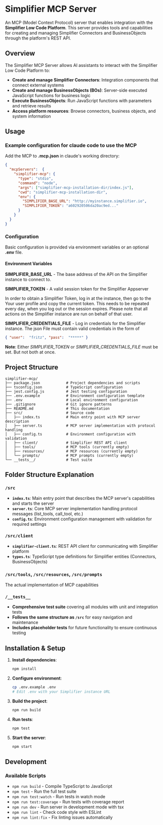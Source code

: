 # Simplifier MCP Server

An MCP (Model Context Protocol) server that enables integration with the **Simplifier Low Code Platform**. This server provides tools and capabilities for creating and managing Simplifier Connectors and BusinessObjects through the platform's REST API.

## Overview

The Simplifier MCP Server allows AI assistants to interact with the Simplifier Low Code Platform to:

- **Create and manage Simplifier Connectors**: Integration components that connect external systems
- **Create and manage BusinessObjects (BOs)**: Server-side executed JavaScript functions for business logic
- **Execute BusinessObjects**: Run JavaScript functions with parameters and retrieve results
- **Access platform resources**: Browse connectors, business objects, and system information



## Usage

### Example configuration for claude code to use the MCP

Add the MCP to **.mcp.json** in claude's working directory:
```json
{
  "mcpServers":  {
    "simplifier-mcp": {
      "type": "stdio",
      "command": "node",
      "args": ["simplifier-mcp-installation-dir/index.js"],
      "cwd": "simplifier-mcp-installation-dir",
      "env": {
        "SIMPLIFIER_BASE_URL": "http://myinstance.simplifier.io",
        "SIMPLIFIER_TOKEN": "a602920506da20ac9ed..."
      }
    }
  }
}
```

### Configuration

Basic configuration is provided via environment variables or an optional **.env** file.

#### Environment Variables

**SIMPLIFIER_BASE_URL** -
The base address of the API on the Simplifier instance to connect to.

**SIMPLIFIER_TOKEN** - A valid session token for the Simplifier Appserver

In order to obtain a Simplifier Token, log in at the instance, then go to the Your user profile and copy
the current token. This needs to be repeated every day, when you log out or the session expires.
Please note that all actions on the Simplifier instance are run on behalf of that user.


**SIMPLIFIER_CREDENTIALS_FILE** - Log in credentials for the Simplifier instance. The json File must contain valid credentials
in the form of
```json
{ "user":  "fritz", "pass":  "*****" }
```

**Note**: Either *SIMPLIFIER_TOKEN* or *SIMPLIFIER_CREDENTIALS_FILE* must be set. But not both at once.


## Project Structure

```
simplifier-mcp/
├── package.json            # Project dependencies and scripts
├── tsconfig.json           # TypeScript configuration
├── jest.config.js          # Jest testing configuration
├── .env.example            # Environment configuration template
├── .env                    # Local environment configuration
├── .gitignore              # Git ignore patterns
├── README.md               # This documentation
├── src/                    # Source code
│   ├── index.ts            # Main entry point with MCP server description
│   ├── server.ts           # MCP server implementation with protocol handling
│   ├── config.ts           # Environment configuration with validation
│   ├── client/             # Simplifier REST API client
│   ├── tools/              # MCP tools (currently empty)
│   ├── resources/          # MCP resources (currently empty)
│   └── prompts/            # MCP prompts (currently empty)
└── __tests__/              # Test suite
```

## Folder Structure Explanation

### `/src`
- **`index.ts`**: Main entry point that describes the MCP server's capabilities and starts the server
- **`server.ts`**: Core MCP server implementation handling protocol messages (list_tools, call_tool, etc.)
- **`config.ts`**: Environment configuration management with validation for required settings

### `/src/client`
- **`simplifier-client.ts`**: REST API client for communicating with Simplifier platform
- **`types.ts`**: TypeScript type definitions for Simplifier entities (Connectors, BusinessObjects)

### `/src/tools`, `/src/resources`, `/src/prompts`
The actual implementation of MCP capabilities

### `/__tests__`
- **Comprehensive test suite** covering all modules with unit and integration tests
- **Follows the same structure as `/src`** for easy navigation and maintenance
- **Includes placeholder tests** for future functionality to ensure continuous testing


## Installation & Setup

1. **Install dependencies**:
   ```bash
   npm install
   ```

2. **Configure environment**:
   ```bash
   cp .env.example .env
   # Edit .env with your Simplifier instance URL
   ```

3. **Build the project**:
   ```bash
   npm run build
   ```

4. **Run tests**:
   ```bash
   npm test
   ```

5. **Start the server**:
   ```bash
   npm start
   ```

## Development

### Available Scripts

- `npm run build` - Compile TypeScript to JavaScript
- `npm test` - Run the full test suite
- `npm run test:watch` - Run tests in watch mode
- `npm run test:coverage` - Run tests with coverage report
- `npm run dev` - Run server in development mode with tsx
- `npm run lint` - Check code style with ESLint
- `npm run lint:fix` - Fix linting issues automatically

